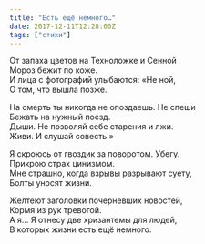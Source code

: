 ```yaml
---
title: "Есть ещё немного…"
date: 2017-12-11T12:28:00Z
tags: ["стихи"]
---
```


От запаха цветов на Техноложке и Сенной  
Мороз бежит по коже.  
И лица с фотографий улыбаются: «Не ной,  
О том, что вышла позже.

На смерть ты никогда не опоздаешь. Не спеши  
Бежать на нужный поезд.  
Дыши. Не позволяй себе старения и лжи.  
Живи. И слушай совесть.»

Я скроюсь от гвоздик за поворотом. Убегу.  
Прикрою страх цинизмом.  
Мне страшно, когда взрывы разрывают суету,  
Болты уносят жизни.

Желтеют заголовки почерневших новостей,  
Кормя из рук тревогой.  
А я… Я отнесу две хризантемы для людей,  
В которых жизни есть ещё немного.  
